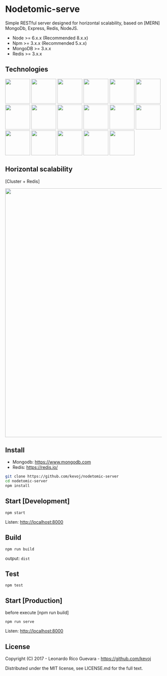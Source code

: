 # Nodetomic-serve

Simple RESTful server designed for horizontal scalability, based on [MERN] MongoDb, Express, Redis, NodeJS.

- Node >= 6.x.x (Recommended 8.x.x)
- Npm  >= 3.x.x (Recommended 5.x.x)
- MongoDB  >= 3.x.x
- Redis  >= 3.x.x

## Technologies

<a><img src="http://solucionesit.ldtsynergy.com/-/Srvs015/MongoDB/file/view/mongodb.png/547250106/315x368/mongodb.png" width="80"></a>
<a><img src="http://code.runnable.com/images/provider-icons/icon-express-alt.svg" width="80"></a>
<a><img src="https://chris.lu/upload/images/redis.png" width="80"></a>
<a><img src="http://oraclelinuxworld.com/wp-content/uploads/2016/01/NodeJS-Small-Blog-Feature-Image-.jpg" width="80"></a>
<a><img src="http://www.themightycribb.com/wp-content/uploads/2016/08/gulpjs-logo.jpg" width="80"></a>
<a><img src="https://cms-assets.tutsplus.com/uploads/users/16/posts/24511/preview_image/babel-1.png" width="80"></a>
<a><img src="https://avatars0.githubusercontent.com/u/8770005?v=3&s=400" width="80"></a>
<a><img src="http://bluebirdjs.com/img/logo.png" width="80"></a>
<a><img src="https://nodemon.io/nodemon.svg" width="80"></a>
<a><img src="https://pbs.twimg.com/profile_images/599259952574693376/DMrPoJtc.png" width="80"></a>
<a><img src="http://www.erikasland.com/static/images/mongoose.png" width="80"></a>
<a><img src="https://nr-platform.s3.amazonaws.com/uploads/platform/published_extension/branding_icon/300/PKpktytKH9.png" width="80"></a>
<a><img src="https://awesomes.oss-cn-beijing.aliyuncs.com/repo/151017151426-82-1.jpg?x-oss-process=style/repo" width="80"></a>
<a><img src="https://seeklogo.com/images/E/eslint-logo-DDFB6EBCF6-seeklogo.com.png" width="80"></a>
<a><img src="https://avatars3.githubusercontent.com/u/2824157?v=3&s=400" width="80"></a>
<a><img src="https://i2.wp.com/community.nodemailer.com/wp-content/uploads/2015/10/n2-2.png?fit=422%2C360&ssl=1" width="80"></a>
<a><img src="https://avatars2.githubusercontent.com/u/7658037?v=3&s=400" width="80"></a>

## Horizontal scalability

[Cluster + Redis]

<img src="https://applicationarchitecture.files.wordpress.com/2010/06/f0028-horizontal-scalability-typical-scenario.png" width="800">

## Install

- Mongodb: <https://www.mongodb.com>
- Redis: <https://redis.io/>

```bash
git clone https://github.com/kevoj/nodetomic-server
cd nodetomic-server
npm install
```

## Start [Development]

`npm start`

Listen: <http://localhost:8000>

## Build

`npm run build`

output: `dist`

## Test

`npm test`

## Start [Production]

before execute [npm run build]

`npm run serve`

Listen: <http://localhost:8000>

## License

Copyright (C) 2017 - Leonardo Rico Guevara - https://github.com/kevoj

Distributed under the MIT license, see LICENSE.md for the full text.
